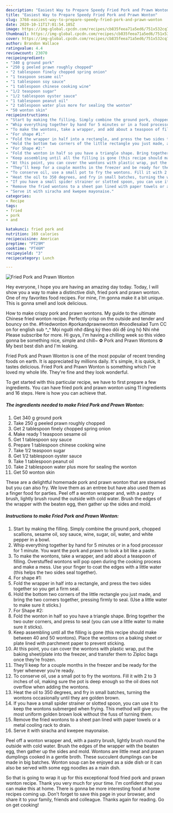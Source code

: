 ```yaml
---
description: "Easiest Way to Prepare Speedy Fried Pork and Prawn Wonton"
title: "Easiest Way to Prepare Speedy Fried Pork and Prawn Wonton"
slug: 3768-easiest-way-to-prepare-speedy-fried-pork-and-prawn-wonton
date: 2020-10-11T17:01:54.105Z
image: https://img-global.cpcdn.com/recipes/cb835feea71a5ed6/751x532cq70/fried-pork-and-prawn-wonton-recipe-main-photo.jpg
thumbnail: https://img-global.cpcdn.com/recipes/cb835feea71a5ed6/751x532cq70/fried-pork-and-prawn-wonton-recipe-main-photo.jpg
cover: https://img-global.cpcdn.com/recipes/cb835feea71a5ed6/751x532cq70/fried-pork-and-prawn-wonton-recipe-main-photo.jpg
author: Brandon Wallace
ratingvalue: 4.4
reviewcount: 23070
recipeingredient:
- "340 g ground pork"
- "250 g peeled prawn roughly chopped"
- "2 tablespoon finely chopped spring onion"
- "1 teaspoon sesame oil"
- "1 tablespoon soy sauce"
- "1 tablespoon chinese cooking wine"
- "1/2 teaspoon sugar"
- "1/2 tablespoon oyster sauce"
- "1 tablespoon peanut oil"
- "2 tablespoon water plus more for sealing the wonton"
- "50 wonton skin"
recipeinstructions:
- "Start by making the filling. Simply combine the ground pork, chopped scallions, sesame oil, soy sauce, wine, sugar, oil, water, and white pepper in a bowl."
- "Whip everything together by hand for 5 minutes or in a food processor for 1 minute. You want the pork and prawn to look a bit like a paste."
- "To make the wontons, take a wrapper, and add about a teaspoon of filling. Overstuffed wontons will pop open during the cooking process and make a mess. Use your finger to coat the edges with a little water (this helps the two sides seal together)."
- "For shape #1:"
- "Fold the wrapper in half into a rectangle, and press the two sides together so you get a firm seal."
- "Hold the bottom two corners of the little rectangle you just made, and bring the two corners together, pressing firmly to seal. (Use a little water to make sure it sticks.)"
- "For Shape #2:"
- "Fold the wonton in half so you have a triangle shape. Bring together the two outer corners, and press to seal (you can use a little water to make sure it sticks)."
- "Keep assembling until all the filling is gone (this recipe should make between 40 and 50 wontons). Place the wontons on a baking sheet or plate lined with parchment paper to prevent sticking."
- "At this point, you can cover the wontons with plastic wrap, put the baking sheet/plate into the freezer, and transfer them to Ziploc bags once they’re frozen."
- "They’ll keep for a couple months in the freezer and be ready for the fryer whenever you’re ready."
- "To conserve oil, use a small pot to fry the wontons. Fill it with 2 to 3 inches of oil, making sure the pot is deep enough so the oil does not overflow when adding the wontons."
- "Heat the oil to 350 degrees, and fry in small batches, turning the wontons occasionally until they are golden brown."
- "If you have a small spider strainer or slotted spoon, you can use it to keep the wontons submerged when frying. This method will give you the most uniform golden brown look without the fuss of turning them."
- "Remove the fried wontons to a sheet pan lined with paper towels or a metal cooling rack to drain."
- "Serve it with siracha and kwepee mayonaise."
categories:
- Recipe
tags:
- fried
- pork
- and

katakunci: fried pork and 
nutrition: 169 calories
recipecuisine: American
preptime: "PT29M"
cooktime: "PT46M"
recipeyield: "3"
recipecategory: Lunch

---
```



![Fried Pork and Prawn Wonton](https://img-global.cpcdn.com/recipes/cb835feea71a5ed6/751x532cq70/fried-pork-and-prawn-wonton-recipe-main-photo.jpg)

Hey everyone, I hope you are having an amazing day today. Today, I will show you a way to make a distinctive dish, fried pork and prawn wonton. One of my favorites food recipes. For mine, I'm gonna make it a bit unique. This is gonna smell and look delicious.

How to make crispy pork and prawn wontons. My guide to the ultimate Chinese fried wonton recipe. Perfectly crisp on the outside and tender and bouncy on the. #friedwonton #porkandprawnwonton #noodlesalad Turn CC on for english sub ^_^ Mọi người nhớ đăng ký theo dõi để ủng hộ Nhi nhé Please subscribe for more. Hi guys, I&#39;m having a chilling week so this video gonna be something nice, simple and chill~ ✿ Pork and Prawn Wontons ✿ My best best dish and I&#39;m leaking.

Fried Pork and Prawn Wonton is one of the most popular of recent trending foods on earth. It is appreciated by millions daily. It's simple, it is quick, it tastes delicious. Fried Pork and Prawn Wonton is something which I've loved my whole life. They're fine and they look wonderful.


To get started with this particular recipe, we have to first prepare a few ingredients. You can have fried pork and prawn wonton using 11 ingredients and 16 steps. Here is how you can achieve that.

<!--inarticleads1-->

##### The ingredients needed to make Fried Pork and Prawn Wonton:

1. Get 340 g ground pork
1. Take 250 g peeled prawn roughly chopped
1. Get 2 tablespoon finely chopped spring onion
1. Make ready 1 teaspoon sesame oil
1. Get 1 tablespoon soy sauce
1. Prepare 1 tablespoon chinese cooking wine
1. Take 1/2 teaspoon sugar
1. Get 1/2 tablespoon oyster sauce
1. Take 1 tablespoon peanut oil
1. Take 2 tablespoon water plus more for sealing the wonton
1. Get 50 wonton skin


These are a delightful homemade pork and prawn wonton that are steamed but you can also fry. We love them as an entree but have also used them as a finger food for parties. Peel off a wonton wrapper and, with a pastry brush, lightly brush round the outside with cold water. Brush the edges of the wrapper with the beaten egg, then gather up the sides and mold. 

<!--inarticleads2-->

##### Instructions to make Fried Pork and Prawn Wonton:

1. Start by making the filling. Simply combine the ground pork, chopped scallions, sesame oil, soy sauce, wine, sugar, oil, water, and white pepper in a bowl.
1. Whip everything together by hand for 5 minutes or in a food processor for 1 minute. You want the pork and prawn to look a bit like a paste.
1. To make the wontons, take a wrapper, and add about a teaspoon of filling. Overstuffed wontons will pop open during the cooking process and make a mess. Use your finger to coat the edges with a little water (this helps the two sides seal together).
1. For shape #1:
1. Fold the wrapper in half into a rectangle, and press the two sides together so you get a firm seal.
1. Hold the bottom two corners of the little rectangle you just made, and bring the two corners together, pressing firmly to seal. (Use a little water to make sure it sticks.)
1. For Shape #2:
1. Fold the wonton in half so you have a triangle shape. Bring together the two outer corners, and press to seal (you can use a little water to make sure it sticks).
1. Keep assembling until all the filling is gone (this recipe should make between 40 and 50 wontons). Place the wontons on a baking sheet or plate lined with parchment paper to prevent sticking.
1. At this point, you can cover the wontons with plastic wrap, put the baking sheet/plate into the freezer, and transfer them to Ziploc bags once they’re frozen.
1. They’ll keep for a couple months in the freezer and be ready for the fryer whenever you’re ready.
1. To conserve oil, use a small pot to fry the wontons. Fill it with 2 to 3 inches of oil, making sure the pot is deep enough so the oil does not overflow when adding the wontons.
1. Heat the oil to 350 degrees, and fry in small batches, turning the wontons occasionally until they are golden brown.
1. If you have a small spider strainer or slotted spoon, you can use it to keep the wontons submerged when frying. This method will give you the most uniform golden brown look without the fuss of turning them.
1. Remove the fried wontons to a sheet pan lined with paper towels or a metal cooling rack to drain.
1. Serve it with siracha and kwepee mayonaise.


Peel off a wonton wrapper and, with a pastry brush, lightly brush round the outside with cold water. Brush the edges of the wrapper with the beaten egg, then gather up the sides and mold. Wontons are little meat and prawn dumplings cooked in a gentle broth. These succulent dumplings can be made in big batches. Wonton soup can be enjoyed as a side dish or it can also be served with some egg noodles as a main dish. 

So that is going to wrap it up for this exceptional food fried pork and prawn wonton recipe. Thank you very much for your time. I'm confident that you can make this at home. There is gonna be more interesting food at home recipes coming up. Don't forget to save this page in your browser, and share it to your family, friends and colleague. Thanks again for reading. Go on get cooking!
